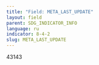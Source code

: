 ```yaml
---
title: "Field: META_LAST_UPDATE"
layout: field
parent: SDG_INDICATOR_INFO
language: ru
indicator: 8-4-2
slug: META_LAST_UPDATE
---
```

43143